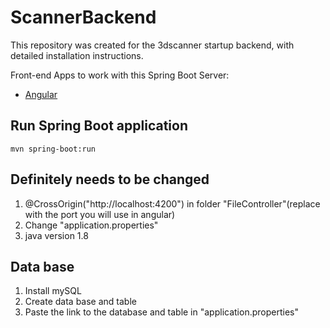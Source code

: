 # ScannerBackend
This repository was created for the 3dscanner startup backend, with detailed installation instructions.


Front-end Apps to work with this Spring Boot Server:
- [Angular]([сылка](https://github.com/StatTrakR0/-ScannerFrontend))

## Run Spring Boot application
```
mvn spring-boot:run
```
## Definitely needs to be changed
1. @CrossOrigin("http://localhost:4200") in folder "FileController"(replace with the port you will use in angular)
2. Change "application.properties" 
3. java version 1.8

## Data base
1. Install mySQL
2. Create data base and table
3. Paste the link to the database and table in "application.properties"

